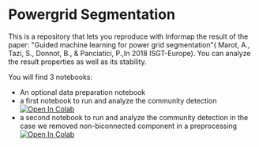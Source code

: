 # Powergrid Segmentation
This is a repository that lets you reproduce with Informap the result of the paper: "Guided machine learning for power grid segmentation"( Marot, A., Tazi, S., Donnot, B., & Panciatici, P.,In 2018 ISGT-Europe). 
You can analyze the result properties as well as its stability.


You will find 3 notebooks:
* An optional data preparation notebook
* a first notebook to run and analyze the community detection [![Open In Colab](https://colab.research.google.com/assets/colab-badge.svg)](https://colab.research.google.com/github/marota/powergrid_segmentation/blob/master/power_grid_segmentation.ipynb)
* a second notebook to run and analyze the community detection in the case we removed non-biconnected component in a preprocessing  [![Open In Colab](https://colab.research.google.com/assets/colab-badge.svg)](https://colab.research.google.com/github/marota/powergrid_segmentation/blob/master/power_grid_segmentation-noBiConnectedComponents.ipynb)

